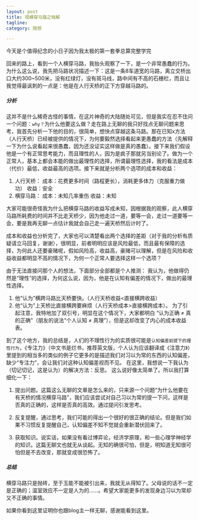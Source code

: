 ```yaml
---
layout: post
title: 观横穿马路之贱解
tagline: 
category: 随想

---
```


今天是个值得纪念的小日子因为我太极的第一套拳总算完整学完

回来的路上，看到一个人横穿马路，我抬头观察了一下，是一个非常愚蠢的行为。为什么这么说，我先把马路状况描述一下：这是一条8车道宽的马路，离立交桥出口大约300~500米，没有红绿灯，没有斑马线，路中间有不高的石栅栏，而且让我觉得最讽刺的一点是：他是在人行天桥的正下方穿越马路的。

##### 分析

这并不是什么稀奇古怪的事情，在这片神奇的大陆随处可见，但是我实在忍不住问一个问题：`why？`为什么他要这么做？走在路上无聊的我只好找点无聊问题来思考，我首先分析一下他的目的，很简单，想快点穿越这条马路。那在已知x方法（人行天桥）已经被提供的情况下，为何要毅然选择看起来更愚蠢的方法（先解释一下为什么说看起来很愚蠢，因为还没证实这样做是真的愚蠢）。接下来我们假设他是一个有正常思考能力，而且理性的人，因为是疯子那就另当别论了。做为一个正常人，基本上都会本能的做出最理性的选择，所谓最理性选择，我的看法是成本（代价）最低，收益最高的选项。接下来就是分析两个选项的成本和收益：

1. 人行天桥：
      成本：花费更多时间（路程更长），消耗更多体力（克服重力做功）
       收益：安全
2. 横穿马路：
       成本：未知几率重伤
       收益：未知
       
大家可能很奇怪我为什么把横穿马路的收益写成未知，因根据我的观察，此人横穿马路所耗费的时间并不比走天桥少，因为他走过一道，要等一会，走过一道要等一会，要是我再无聊一点估计我就会自己走一遍天桥然后计时了。


成本和收益也分析完了，大家也可以清楚看出两个选择的差距（对于我的分析有质疑请立马回复，谢谢），很明显，前者明明应该是风险最低，而且最有保障的选择，为何此人还要豪赌呢，假如风险高，收益高，豪赌可以理解，但是在风险和收益收益都明显不高的情况下，为何一个正常人要选择这样一个选项？

由于无法直接问那个人的想法，下面部分全部都是个人推测：
我认为，他做得仍然是“理性”的选择，为何这么说，因为，他是在认知有偏差的情况下，做出的最理性选择。

1. 他“认为”横跨马路比天桥要快。（人行天桥收益<直接横跨收益）
2. 他“认为”上天桥比直接横跨要麻烦（人行天桥成本>直接横跨成本）。
为了引起注意，我特地加了双引号，明显在这个情况下，大家都明白 “认为正确 ≠ 真的正确”（朋友的说法“个人认知  ≠ 真理”），但是这却改变了内心的成本收益表。

到了这个地方，我的总结是，人们的不理性行为的实质很可能是`认知偏差前提下的理性行为`，《专注力》（中文书是烂书，推荐英文版，个人认为应该翻译成《注意力》）里提到的相当多的类似的例子它更多的是描述我们对习以为常的东西的认知偏差，缺少“专注力”，会让我们对这种认知偏差视而不见。
在这里，我想说一下我认为（切记切记，这是认为）的解决方法：反思。
这么说好像太简单了。所以我打算细化一下：

1. 提出问题。这篇这么无聊的文章是怎么来的，只来源一个问题“为什么他要在有天桥的情况横穿马路”，我们应该尝试对自己习以为常的提一下问，这样是否真的正确的，这样是否真的高效。通过提问引发思考。

2. 反复提醒，通过思考，我们可能的得出一个很好的很正确的结论。但是我们如果不习惯反复提醒自己，认知偏差不知不觉就会重新潜伏回来了。

3. 获取知识。说实话，如果没有看过博弈论，经济学原理，和一些心理学神经学的知识。这篇无聊文也就无从谈起。无知的确很可怕，但是，明知道无知很可怕但是不去改变，那就变成很恐怖了。

##### 总结

横穿马路只是抛砖，至于玉能不能被引出来，我就无从得知了。父母说的话不一定是正确的；温室效应不一定是人为的……。希望大家能更多的发现身边习以为常却又不正确的事情。

如果你看到这里证明你也跟blog主一样无聊，感谢能看到这里。










